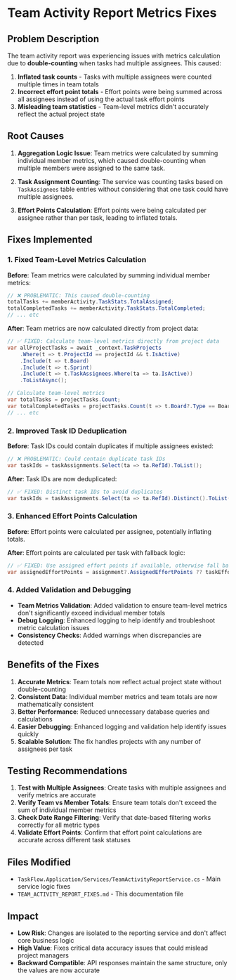 # Team Activity Report Metrics Fixes

## Problem Description

The team activity report was experiencing issues with metrics calculation due to **double-counting** when tasks had multiple assignees. This caused:

1. **Inflated task counts** - Tasks with multiple assignees were counted multiple times in team totals
2. **Incorrect effort point totals** - Effort points were being summed across all assignees instead of using the actual task effort points
3. **Misleading team statistics** - Team-level metrics didn't accurately reflect the actual project state

## Root Causes

1. **Aggregation Logic Issue**: Team metrics were calculated by summing individual member metrics, which caused double-counting when multiple members were assigned to the same task.

2. **Task Assignment Counting**: The service was counting tasks based on `TaskAssignees` table entries without considering that one task could have multiple assignees.

3. **Effort Points Calculation**: Effort points were being calculated per assignee rather than per task, leading to inflated totals.

## Fixes Implemented

### 1. Fixed Team-Level Metrics Calculation

**Before**: Team metrics were calculated by summing individual member metrics:
```csharp
// ❌ PROBLEMATIC: This caused double-counting
totalTasks += memberActivity.TaskStats.TotalAssigned;
totalCompletedTasks += memberActivity.TaskStats.TotalCompleted;
// ... etc
```

**After**: Team metrics are now calculated directly from project data:
```csharp
// ✅ FIXED: Calculate team-level metrics directly from project data
var allProjectTasks = await _context.TaskProjects
    .Where(t => t.ProjectId == projectId && t.IsActive)
    .Include(t => t.Board)
    .Include(t => t.Sprint)
    .Include(t => t.TaskAssignees.Where(ta => ta.IsActive))
    .ToListAsync();

// Calculate team-level metrics
var totalTasks = projectTasks.Count;
var totalCompletedTasks = projectTasks.Count(t => t.Board?.Type == BoardType.Done);
// ... etc
```

### 2. Improved Task ID Deduplication

**Before**: Task IDs could contain duplicates if multiple assignees existed:
```csharp
// ❌ PROBLEMATIC: Could contain duplicate task IDs
var taskIds = taskAssignments.Select(ta => ta.RefId).ToList();
```

**After**: Task IDs are now deduplicated:
```csharp
// ✅ FIXED: Distinct task IDs to avoid duplicates
var taskIds = taskAssignments.Select(ta => ta.RefId).Distinct().ToList();
```

### 3. Enhanced Effort Points Calculation

**Before**: Effort points were calculated per assignee, potentially inflating totals.

**After**: Effort points are calculated per task with fallback logic:
```csharp
// ✅ FIXED: Use assigned effort points if available, otherwise fall back to task effort points
var assignedEffortPoints = assignment?.AssignedEffortPoints ?? taskEffortPoints;
```

### 4. Added Validation and Debugging

- **Team Metrics Validation**: Added validation to ensure team-level metrics don't significantly exceed individual member totals
- **Debug Logging**: Enhanced logging to help identify and troubleshoot metric calculation issues
- **Consistency Checks**: Added warnings when discrepancies are detected

## Benefits of the Fixes

1. **Accurate Metrics**: Team totals now reflect actual project state without double-counting
2. **Consistent Data**: Individual member metrics and team totals are now mathematically consistent
3. **Better Performance**: Reduced unnecessary database queries and calculations
4. **Easier Debugging**: Enhanced logging and validation help identify issues quickly
5. **Scalable Solution**: The fix handles projects with any number of assignees per task

## Testing Recommendations

1. **Test with Multiple Assignees**: Create tasks with multiple assignees and verify metrics are accurate
2. **Verify Team vs Member Totals**: Ensure team totals don't exceed the sum of individual member metrics
3. **Check Date Range Filtering**: Verify that date-based filtering works correctly for all metric types
4. **Validate Effort Points**: Confirm that effort point calculations are accurate across different task statuses

## Files Modified

- `TaskFlow.Application/Services/TeamActivityReportService.cs` - Main service logic fixes
- `TEAM_ACTIVITY_REPORT_FIXES.md` - This documentation file

## Impact

- **Low Risk**: Changes are isolated to the reporting service and don't affect core business logic
- **High Value**: Fixes critical data accuracy issues that could mislead project managers
- **Backward Compatible**: API responses maintain the same structure, only the values are now accurate

